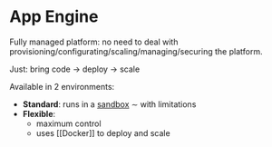 # App Engine

Fully managed platform: no need to deal with provisioning/configurating/scaling/managing/securing the platform.

Just: bring code -> deploy -> scale

Available in 2 environments:
- **Standard**: runs in a <u>sandbox</u> <span class="blue">∼ with limitations</span>
- **Flexible**: 
	- maximum control
	- uses [[Docker]] to deploy and scale